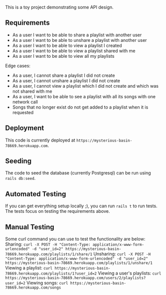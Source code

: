 This is a toy project demonstrating some API design.

## Requirements
- As a user I want to be able to share a playlist with another user
- As a user I want to be able to unshare a playlist with another user
- As a user I want to be able to view a playlist I created
- As a user I want to be able to view a playlist shared with me
- As a user I want to be able to view all my playlists

Edge cases:
- As a user, I cannot share a playlist I did not create
- As a user, I cannot unshare a playlist I did not create
- As a user, I cannot view a playlist which I did not create and which was not shared with me
- As a user, I want to be able to see a playlist with all its songs with one network call
- Songs that no longer exist do not get added to a playlist when it is requested

## Deployment
This code is currently deployed at `https://mysterious-basin-78669.herokuapp.com`.

## Seeding
The code to seed the database (currently Postgresql) can be run using `rails db:seed`.

## Automated Testing
If you can get everything setup locally ;), you can run `rails t` to run tests. The tests focus on testing the requirements above.

## Manual Testing
Some curl command you can use to test the functionality are below:
Sharing: `curl -X POST -H "Content-Type: application/x-www-form-urlencoded" -d "user_id=2" https://mysterious-basin-78669.herokuapp.com/playlists/1/share/1`
Unsharing: `curl -X POST -H "Content-Type: application/x-www-form-urlencoded" -d "user_id=2" https://mysterious-basin-78669.herokuapp.com/playlists/1/unshare/1`
Viewing a playlist: `curl https://mysterious-basin-78669.herokuapp.com/playlists/1?user_id=2`
Viewing a user's playlists: `curl https://mysterious-basin-78669.herokuapp.com/users/2/playlists?user_id=2`
Viewing songs: `curl https://mysterious-basin-78669.herokuapp.com/songs`